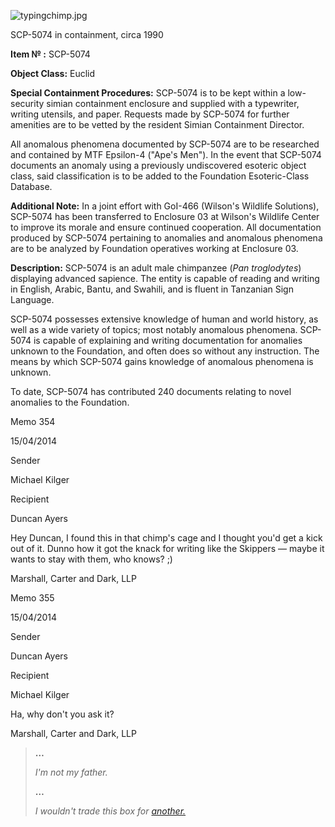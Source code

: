 ![typingchimp.jpg](http://scp-wiki.wdfiles.com/local--files/fragment:scp-5074-0/typingchimp.jpg)

SCP-5074 in containment, circa 1990

**Item № :** SCP-5074

**Object Class:** Euclid

**Special Containment Procedures:** SCP-5074 is to be kept within a low-security simian containment enclosure and supplied with a typewriter, writing utensils, and paper. Requests made by SCP-5074 for further amenities are to be vetted by the resident Simian Containment Director.

All anomalous phenomena documented by SCP-5074 are to be researched and contained by MTF Epsilon-4 ("Ape's Men"). In the event that SCP-5074 documents an anomaly using a previously undiscovered esoteric object class, said classification is to be added to the Foundation Esoteric-Class Database.

**Additional Note:** In a joint effort with GoI-466 (Wilson's Wildlife Solutions), SCP-5074 has been transferred to Enclosure 03 at Wilson's Wildlife Center to improve its morale and ensure continued cooperation. All documentation produced by SCP-5074 pertaining to anomalies and anomalous phenomena are to be analyzed by Foundation operatives working at Enclosure 03.

**Description:** SCP-5074 is an adult male chimpanzee (_Pan troglodytes_) displaying advanced sapience. The entity is capable of reading and writing in English, Arabic, Bantu, and Swahili, and is fluent in Tanzanian Sign Language.

SCP-5074 possesses extensive knowledge of human and world history, as well as a wide variety of topics; most notably anomalous phenomena. SCP-5074 is capable of explaining and writing documentation for anomalies unknown to the Foundation, and often does so without any instruction. The means by which SCP-5074 gains knowledge of anomalous phenomena is unknown.

To date, SCP-5074 has contributed 240 documents relating to novel anomalies to the Foundation.

  
  

Memo 354

15/04/2014

Sender

Michael Kilger

Recipient

Duncan Ayers

Hey Duncan, I found this in that chimp's cage and I thought you'd get a kick out of it. Dunno how it got the knack for writing like the Skippers — maybe it wants to stay with them, who knows? ;)  
  

Marshall, Carter and Dark, LLP

  

Memo 355

15/04/2014

Sender

Duncan Ayers

Recipient

Michael Kilger

Ha, why don't you ask it?  
  

Marshall, Carter and Dark, LLP

> **…**
> 
> _I'm not my father._
> 
> **…**
> 
> _I wouldn't trade this box for [another.](http://scpwiki.com/scp-5074/offset/1)_